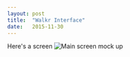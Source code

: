 ```yaml
---
layout: post
title:  "Walkr Interface"
date:   2015-11-30
---
```

Here's a screen
![Main screen mock up](https://cloud.githubusercontent.com/assets/10623351/11349027/965e87b6-91ef-11e5-9ddb-ab50fa562765.jpg)
